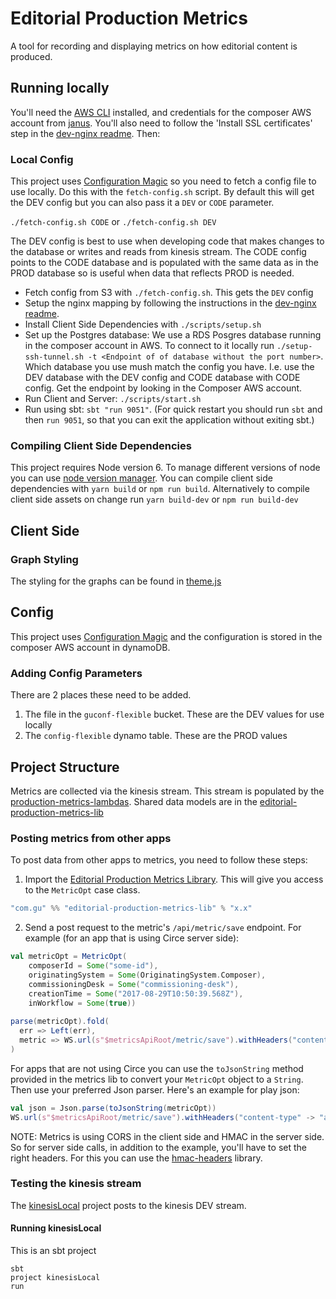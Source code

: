 # Editorial Production Metrics

A tool for recording and displaying metrics on how editorial content is produced.

## Running locally

You'll need the [AWS CLI](http://docs.aws.amazon.com/cli/latest/userguide/installing.html) installed, and credentials
for the composer AWS account from [janus](https://janus.gutools.co.uk). You'll also need to follow the
'Install SSL certificates' step in the [dev-nginx readme](https://github.com/guardian/dev-nginx). Then:

### Local Config

This project uses [Configuration Magic](https://github.com/guardian/configuration-magic/) so you need to fetch a config file to use locally. Do this with the `fetch-config.sh` script. By default this will get the DEV config but you can also pass it a `DEV` or `CODE` parameter.

`./fetch-config.sh CODE` or `./fetch-config.sh DEV`
 
The DEV config is best to use when developing code that makes changes to the database or writes and reads from kinesis stream. The CODE config points to the CODE database and is populated with the same data as in the PROD database so is useful when data that reflects PROD is needed.

 - Fetch config from S3 with `./fetch-config.sh`. This gets the `DEV` config
 - Setup the nginx mapping by following the instructions in the
 [dev-nginx readme](https://github.com/guardian/dev-nginx#install-config-for-an-application).
 - Install Client Side Dependencies with `./scripts/setup.sh`
 - Set up the Postgres database: We use a RDS Posgres database running in the composer account in AWS. To connect to it locally run `./setup-ssh-tunnel.sh -t <Endpoint of of database without the port number>`. Which database you use mush match the config you have. I.e. use the DEV database with the DEV config and CODE database with CODE config. Get the endpoint by looking in the Composer AWS account.
 - Run Client and Server: `./scripts/start.sh`
 - Run using sbt: `sbt "run 9051"`. (For quick restart you should run `sbt` and then `run 9051`, so that you can exit
  the application without exiting sbt.)

### Compiling Client Side Dependencies

This project requires Node version 6. To manage different versions of node you can use [node version manager](https://github.com/creationix/nvm).
You can compile client side dependencies with `yarn build` or `npm run build`.
Alternatively to compile client side assets on change run `yarn build-dev` or `npm run build-dev`

## Client Side

### Graph Styling

The styling for the graphs can be found in [theme.js](https://github.com/guardian/editorial-production-metrics/tree/master/public/js/components/ChartTheme/theme.js)

## Config

This project uses [Configuration Magic](https://github.com/guardian/configuration-magic) and the configuration is stored in the composer AWS account in dynamoDB.

### Adding Config Parameters

There are 2 places these need to be added.
1. The file in the `guconf-flexible` bucket. These are the DEV values for use locally
2. The `config-flexible` dynamo table. These are the PROD values

## Project Structure

Metrics are collected via the kinesis stream. This stream is populated by the [production-metrics-lambdas](https://github.com/guardian/production-metrics-lambdas). Shared data models are in the [editorial-production-metrics-lib](https://github.com/guardian/editorial-production-metrics-lib)

### Posting metrics from other apps

To post data from other apps to metrics, you need to follow these steps:
1. Import the [Editorial Production Metrics Library](https://github.com/guardian/editorial-production-metrics-lib). This will give you access to the `MetricOpt` case class.
```scala
"com.gu" %% "editorial-production-metrics-lib" % "x.x"
```
2. Send a post request to the metric's `/api/metric/save` endpoint. For example (for an app that is using Circe server side):
```scala
val metricOpt = MetricOpt(
    composerId = Some("some-id"),
    originatingSystem = Some(OriginatingSystem.Composer),
    commissioningDesk = Some("commissioning-desk"),
    creationTime = Some("2017-08-29T10:50:39.568Z"),
    inWorkflow = Some(true))
    
parse(metricOpt).fold(
  err => Left(err), 
  metric => WS.url(s"$metricsApiRoot/metric/save").withHeaders("content-type" -> "application/json").post(metric)
)
```
For apps that are not using Circe you can use the `toJsonString` method provided in the metrics lib to convert your `MetricOpt` object to a `String`. Then use your preferred Json parser. 
Here's an example for play json:
```scala
val json = Json.parse(toJsonString(metricOpt))
WS.url(s"$metricsApiRoot/metric/save").withHeaders("content-type" -> "application/json").post(json)
```

NOTE: Metrics is using CORS in the client side and HMAC in the server side. So for server side calls, in addition to the example, you'll have to set the right headers. For this you can use the [hmac-headers](https://github.com/guardian/hmac-headers) library.

### Testing the kinesis stream

The [kinesisLocal](/kinesisLocal) project posts to the kinesis DEV stream.

#### Running kinesisLocal

This is an sbt project
```
sbt
project kinesisLocal
run
```
